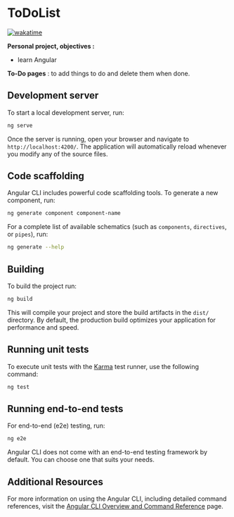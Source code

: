 # ToDoList
[![wakatime](https://wakatime.com/badge/user/018c21c3-001e-4fd3-93ef-f7f9ec6d1fdb/project/658ad89b-4459-4492-80eb-dda4ccac0a19.svg)](https://wakatime.com/badge/user/018c21c3-001e-4fd3-93ef-f7f9ec6d1fdb/project/658ad89b-4459-4492-80eb-dda4ccac0a19)

**Personal project, objectives :**
- learn Angular


**To-Do pages** : to add things to do and delete them when done.


## Development server

To start a local development server, run:

```bash
ng serve
```

Once the server is running, open your browser and navigate to `http://localhost:4200/`. The application will automatically reload whenever you modify any of the source files.

## Code scaffolding

Angular CLI includes powerful code scaffolding tools. To generate a new component, run:

```bash
ng generate component component-name
```

For a complete list of available schematics (such as `components`, `directives`, or `pipes`), run:

```bash
ng generate --help
```

## Building

To build the project run:

```bash
ng build
```

This will compile your project and store the build artifacts in the `dist/` directory. By default, the production build optimizes your application for performance and speed.

## Running unit tests

To execute unit tests with the [Karma](https://karma-runner.github.io) test runner, use the following command:

```bash
ng test
```

## Running end-to-end tests

For end-to-end (e2e) testing, run:

```bash
ng e2e
```

Angular CLI does not come with an end-to-end testing framework by default. You can choose one that suits your needs.

## Additional Resources

For more information on using the Angular CLI, including detailed command references, visit the [Angular CLI Overview and Command Reference](https://angular.dev/tools/cli) page.

